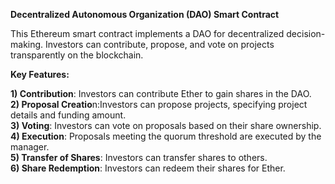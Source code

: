 
**Decentralized Autonomous Organization (DAO) Smart Contract**
<br>


This Ethereum smart contract implements a DAO for decentralized decision-making. Investors can contribute, propose, and vote on projects transparently on the blockchain.
<br>

**Key Features:**
<br>

**1) Contribution**: Investors can contribute Ether to gain shares in the DAO.
<br>
**2) Proposal Creatio**n:Investors can propose projects, specifying project details and funding amount.
<br>
**3) Voting**: Investors can vote on proposals based on their share ownership.
<br>
**4) Execution**: Proposals meeting the quorum threshold are executed by the manager.
<br>
**5) Transfer of Shares**: Investors can transfer shares to others.
<br>
**6) Share Redemption**: Investors can redeem their shares for Ether.
<br>
<br>

